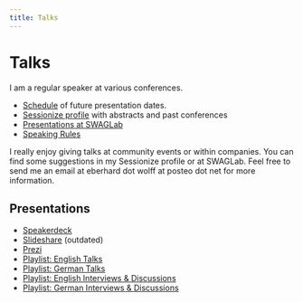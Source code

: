 ```yaml
---
title: Talks
---
```


# Talks

I am a regular speaker at various conferences.

* [Schedule](/schedule.html) of future presentation dates.
* [Sessionize profile](https://sessionize.com/EberhardWolff/) with abstracts and past conferences
* [Presentations at SWAGLab](https://swaglab.rocks/talks/)
* [Speaking Rules](speaking-rules.html)

I really enjoy giving talks at community events or within
companies. You can find some suggestions in my Sessionize profile or
at SWAGLab. Feel free to send me an email at eberhard dot wolff at
posteo dot net for more information.

## Presentations

 * [Speakerdeck](https://speakerdeck.com/ewolff)
 * [Slideshare](http://www.slideshare.net/ewolff/presentations) (outdated)
 * [Prezi](https://prezi.com/user/ewolff/)
 * [Playlist: English Talks](https://www.youtube.com/playlist?list=PLeXlULyOtEndP47qFtSoVevPoZ2D1h55X)
 * [Playlist: German Talks](https://www.youtube.com/playlist?list=PLeXlULyOtEnc90Ix0WwT1YPPnQKeGy4CP)
 * [Playlist: English Interviews & Discussions](https://www.youtube.com/playlist?list=PLeXlULyOtEneFtbnf0bTy5aY7DSJ6PsGq)
 * [Playlist: German Interviews & Discussions](https://www.youtube.com/playlist?list=PLeXlULyOtEnfASazcsQz9iGPkuLdbLdl3)

